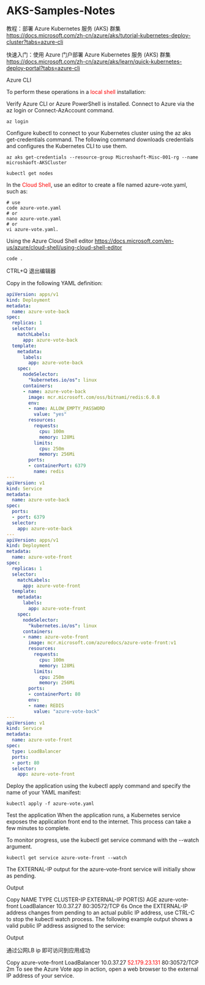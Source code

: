 # AKS-Samples-Notes

教程：部署 Azure Kubernetes 服务 (AKS) 群集
https://docs.microsoft.com/zh-cn/azure/aks/tutorial-kubernetes-deploy-cluster?tabs=azure-cli

快速入门：使用 Azure 门户部署 Azure Kubernetes 服务 (AKS) 群集
https://docs.microsoft.com/zh-cn/azure/aks/learn/quick-kubernetes-deploy-portal?tabs=azure-cli

Azure CLI

To perform these operations in a <font color="red">local shell </font>installation:

Verify Azure CLI or Azure PowerShell is installed.
Connect to Azure via the az login or Connect-AzAccount command.

```
az login
```

Configure kubectl to connect to your Kubernetes cluster using the az aks get-credentials command. The following command downloads credentials and configures the Kubernetes CLI to use them.

```
az aks get-credentials --resource-group Microshaoft-Misc-001-rg --name microshaoft-AKSCluster
```

```
kubectl get nodes
```





In the<font color="red"> Cloud Shell</font>, use an editor to create a file named azure-vote.yaml, such as:
```
# use
code azure-vote.yaml
# or
nano azure-vote.yaml
# or
vi azure-vote.yaml.
```

Using the Azure Cloud Shell editor
https://docs.microsoft.com/en-us/azure/cloud-shell/using-cloud-shell-editor

```
code .
```
CTRL+Q 退出编辑器


Copy in the following YAML definition:

```yaml
apiVersion: apps/v1
kind: Deployment
metadata:
  name: azure-vote-back
spec:
  replicas: 1
  selector:
    matchLabels:
      app: azure-vote-back
  template:
    metadata:
      labels:
        app: azure-vote-back
    spec:
      nodeSelector:
        "kubernetes.io/os": linux
      containers:
      - name: azure-vote-back
        image: mcr.microsoft.com/oss/bitnami/redis:6.0.8
        env:
        - name: ALLOW_EMPTY_PASSWORD
          value: "yes"
        resources:
          requests:
            cpu: 100m
            memory: 128Mi
          limits:
            cpu: 250m
            memory: 256Mi
        ports:
        - containerPort: 6379
          name: redis
---
apiVersion: v1
kind: Service
metadata:
  name: azure-vote-back
spec:
  ports:
  - port: 6379
  selector:
    app: azure-vote-back
---
apiVersion: apps/v1
kind: Deployment
metadata:
  name: azure-vote-front
spec:
  replicas: 1
  selector:
    matchLabels:
      app: azure-vote-front
  template:
    metadata:
      labels:
        app: azure-vote-front
    spec:
      nodeSelector:
        "kubernetes.io/os": linux
      containers:
      - name: azure-vote-front
        image: mcr.microsoft.com/azuredocs/azure-vote-front:v1
        resources:
          requests:
            cpu: 100m
            memory: 128Mi
          limits:
            cpu: 250m
            memory: 256Mi
        ports:
        - containerPort: 80
        env:
        - name: REDIS
          value: "azure-vote-back"
---
apiVersion: v1
kind: Service
metadata:
  name: azure-vote-front
spec:
  type: LoadBalancer
  ports:
  - port: 80
  selector:
    app: azure-vote-front
```


Deploy the application using the kubectl apply command and specify the name of your YAML manifest:

```
kubectl apply -f azure-vote.yaml
```

Test the application
When the application runs, a Kubernetes service exposes the application front end to the internet. This process can take a few minutes to complete.

To monitor progress, use the kubectl get service command with the --watch argument.

```
kubectl get service azure-vote-front --watch
```

The EXTERNAL-IP output for the azure-vote-front service will initially show as pending.

Output

Copy
NAME               TYPE           CLUSTER-IP   EXTERNAL-IP   PORT(S)        AGE
azure-vote-front   LoadBalancer   10.0.37.27   <pending>     80:30572/TCP   6s
Once the EXTERNAL-IP address changes from pending to an actual public IP address, use CTRL-C to stop the kubectl watch process. The following example output shows a valid public IP address assigned to the service:

Output

通过公网LB ip 即可访问到应用成功

Copy
azure-vote-front   LoadBalancer   10.0.37.27   <font color="red">52.179.23.131</font>   80:30572/TCP   2m
To see the Azure Vote app in action, open a web browser to the external IP address of your service.